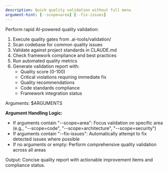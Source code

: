 ```yaml
---
description: Quick quality validation without full menu
argument-hint: [--scope=area] [--fix-issues]
---
```


Perform rapid AI-powered quality validation:

1. Execute quality gates from .ai-tools/validation/
2. Scan codebase for common quality issues
3. Validate against project standards in CLAUDE.md
4. Check framework compliance and best practices
5. Run automated quality metrics
6. Generate validation report with:
   - Quality score (0-100)
   - Critical violations requiring immediate fix
   - Quality recommendations
   - Code standards compliance
   - Framework integration status

Arguments: $ARGUMENTS

**Argument Handling Logic:**
- If arguments contain "--scope=area": Focus validation on specific area (e.g., "--scope=code", "--scope=architecture", "--scope=security")
- If arguments contain "--fix-issues": Automatically attempt to fix detected issues where possible
- If no arguments or empty: Perform comprehensive quality validation across all areas

Output: Concise quality report with actionable improvement items and compliance status.